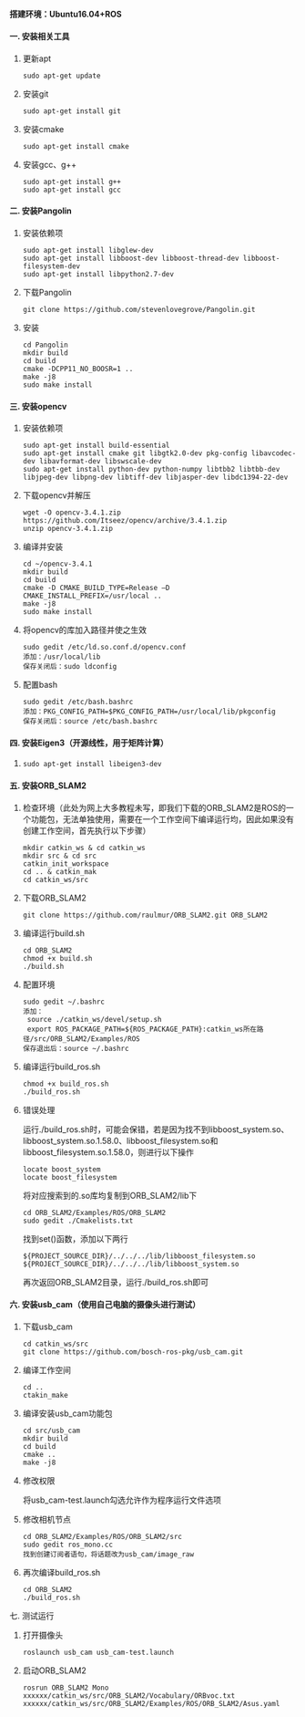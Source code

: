 #### 搭建环境：Ubuntu16.04+ROS

#### 一. 安装相关工具

1. 更新apt

   ```
   sudo apt-get update
   ```

2. 安装git

   ```
   sudo apt-get install git
   ```

3. 安装cmake

   ```
   sudo apt-get install cmake
   ```

4. 安装gcc、g++

   ```
   sudo apt-get install g++ 
   sudo apt-get install gcc  
   ```

#### 二. 安装Pangolin

1. 安装依赖项

   ```
   sudo apt-get install libglew-dev
   sudo apt-get install libboost-dev libboost-thread-dev libboost-filesystem-dev
   sudo apt-get install libpython2.7-dev
   ```

2. 下载Pangolin

   ```
   git clone https://github.com/stevenlovegrove/Pangolin.git
   ```

3. 安装

   ```
   cd Pangolin
   mkdir build
   cd build
   cmake -DCPP11_NO_BOOSR=1 ..
   make -j8
   sudo make install
   ```

#### 三. 安装opencv

1. 安装依赖项

   ```
   sudo apt-get install build-essential
   sudo apt-get install cmake git libgtk2.0-dev pkg-config libavcodec-dev libavformat-dev libswscale-dev
   sudo apt-get install python-dev python-numpy libtbb2 libtbb-dev libjpeg-dev libpng-dev libtiff-dev libjasper-dev libdc1394-22-dev
   ```

2. 下载opencv并解压

   ```
   wget -O opencv-3.4.1.zip https://github.com/Itseez/opencv/archive/3.4.1.zip
   unzip opencv-3.4.1.zip
   ```

3. 编译并安装

   ```
   cd ~/opencv-3.4.1
   mkdir build
   cd build
   cmake -D CMAKE_BUILD_TYPE=Release –D CMAKE_INSTALL_PREFIX=/usr/local ..
   make -j8
   sudo make install
   ```

4. 将opencv的库加入路径并使之生效

   ```
   sudo gedit /etc/ld.so.conf.d/opencv.conf 
   添加：/usr/local/lib
   保存关闭后：sudo ldconfig  
   ```

5. 配置bash

   ```
   sudo gedit /etc/bash.bashrc  
   添加：PKG_CONFIG_PATH=$PKG_CONFIG_PATH=/usr/local/lib/pkgconfig
   保存关闭后：source /etc/bash.bashrc 
   ```

#### 四. 安装Eigen3（开源线性，用于矩阵计算）

 1. ```
    sudo apt-get install libeigen3-dev
    ```

#### 五. 安装ORB_SLAM2

1. 检查环境（此处为网上大多教程未写，即我们下载的ORB_SLAM2是ROS的一个功能包，无法单独使用，需要在一个工作空间下编译运行均，因此如果没有创建工作空间，首先执行以下步骤）

   ```
   mkdir catkin_ws & cd catkin_ws
   mkdir src & cd src
   catkin_init_workspace
   cd .. & catkin_mak
   cd catkin_ws/src
   ```

2. 下载ORB_SLAM2

   ```
   git clone https://github.com/raulmur/ORB_SLAM2.git ORB_SLAM2
   ```

3. 编译运行build.sh

   ```
   cd ORB_SLAM2
   chmod +x build.sh
   ./build.sh
   ```

4. 配置环境

   ```
   sudo gedit ~/.bashrc
   添加：
   	source ./catkin_ws/devel/setup.sh
   	export ROS_PACKAGE_PATH=${ROS_PACKAGE_PATH}:catkin_ws所在路径/src/ORB_SLAM2/Examples/ROS
   保存退出后：source ~/.bashrc
   ```

5. 编译运行build_ros.sh

   ```
   chmod +x build_ros.sh
   ./build_ros.sh
   ```

6. 错误处理

   运行./build_ros.sh时，可能会保错，若是因为找不到libboost_system.so、libboost_system.so.1.58.0、libboost_filesystem.so和libboost_filesystem.so.1.58.0，则进行以下操作

   ```
   locate boost_system
   locate boost_filesystem
   ```

   将对应搜索到的.so库均复制到ORB_SLAM2/lib下

   ```
   cd ORB_SLAM2/Examples/ROS/ORB_SLAM2
   sudo gedit ./Cmakelists.txt
   ```

   找到set()函数，添加以下两行

   ```
   ${PROJECT_SOURCE_DIR}/../../../lib/libboost_filesystem.so
   ${PROJECT_SOURCE_DIR}/../../../lib/libboost_system.so
   ```

   再次返回ORB_SLAM2目录，运行./build_ros.sh即可

#### 六. 安装usb_cam（使用自己电脑的摄像头进行测试）

1. 下载usb_cam

   ```
   cd catkin_ws/src
   git clone https://github.com/bosch-ros-pkg/usb_cam.git
   ```

2. 编译工作空间

   ```
   cd ..
   ctakin_make
   ```

3. 编译安装usb_cam功能包

   ```
   cd src/usb_cam
   mkdir build
   cd build
   cmake ..
   make -j8
   ```

4. 修改权限

   将usb_cam-test.launch勾选允许作为程序运行文件选项

5. 修改相机节点

   ```
   cd ORB_SLAM2/Examples/ROS/ORB_SLAM2/src
   sudo gedit ros_mono.cc
   找到创建订阅者语句，将话题改为usb_cam/image_raw
   ```

6. 再次编译build_ros.sh

   ```
   cd ORB_SLAM2
   ./build_ros.sh
   ```

七. 测试运行

 1. 打开摄像头

    ```
    roslaunch usb_cam usb_cam-test.launch
    ```

 2. 启动ORB_SLAM2

    ```
    rosrun ORB_SLAM2 Mono xxxxxx/catkin_ws/src/ORB_SLAM2/Vocabulary/ORBvoc.txt xxxxxx/catkin_ws/src/ORB_SLAM2/Examples/ROS/ORB_SLAM2/Asus.yaml
    ```

    